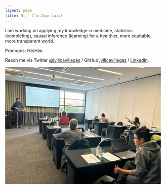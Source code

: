 ```yaml
---
layout: page
title: Hi - I'm Jose Luis!
---
```


I am working on applying my knowledge in medicine, statistics (completing), causal inference (learning) for a healthier, more equitable, more transparent world.

Pronouns: He/Him.

Reach me via Twitter [@jvillcavillegas](https://twitter.com/jvillcavillegas) / GitHub [jvillcavillegas](https://github.com/jvillcavillegas) / [LinkedIn](https://www.linkedin.com/in/jose-luis-villca-villegas/).

![My way](assets/about.jpg)
